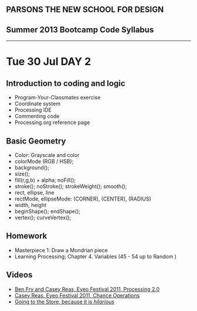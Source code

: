 ## PARSONS THE NEW SCHOOL FOR DESIGN
## Summer 2013 Bootcamp Code Syllabus
-------------------------------------------------------------------

# Tue 30 Jul DAY 2

## Introduction to coding and logic
* Program-Your-Classmates exercise 
* Coordinate system
* Processing IDE
* Commenting code
* Processing.org reference page

## Basic Geometry
* Color: Grayscale and color
* colorMode (RGB / HSB);
* background();
* size();
* fill(r,g,b) + alpha; noFill();
* stroke(); noStroke(); strokeWeight(); smooth();
* rect, ellipse, line
* rectMode, ellipseMode: (CORNER), (CENTER), (RADIUS)
* width, height
* beginShape(); endShape();
* vertex(); curveVertex();

## Homework
* Masterpiece 1: Draw a Mondrian piece
* Learning Processing; Chapter 4. Variables (45 - 54 up to Random )


## Videos
* [Ben Fry and Casey Reas, Eyeo Festival 2011, Processing 2.0](https://vimeo.com/28117873)
* [Casey Reas, Eyeo Festival 2011, Chance Operations](https://vimeo.com/45851523)
* [Going to the Store, because it is _hilarious_](http://www.youtube.com/watch?v=iRZ2Sh5-XuM)
